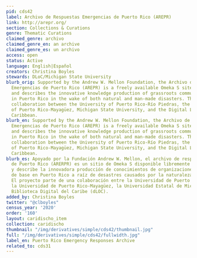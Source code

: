 ```yaml
---
pid: cds42
label: Archivo de Respuestas Emergencias de Puerto Rico (AREPR)
link: http://arepr.org/
section: Collections & Curations
genre: Thematic Curations
claimed_genre: archivo
claimed_genre_en: an archive
claimed_genre_es: un archivo
access: open
status: Active
language: English|Español
creators: Christina Boyles
stewards: DLoC/Michigan State University
blurb_orig: Supported by the Andrew W. Mellon Foundation, the Archivo de Respuestas
  Emergencias de Puerto Rico (AREPR) is a freely available Omeka S site that depicts
  and describes the innovative knowledge production of grassroots community organizations
  in Puerto Rico in the wake of both natural and man-made disasters. The project involves
  collaboration between the University of Puerto Rico-Río Piedras, the University
  of Puerto Rico-Mayagüez, Michigan State University, and the Digital Library of the
  Caribbean.
blurb_en: Supported by the Andrew W. Mellon Foundation, the Archivo de Respuestas
  Emergencias de Puerto Rico (AREPR) is a freely available Omeka S site that depicts
  and describes the innovative knowledge production of grassroots community organizations
  in Puerto Rico in the wake of both natural and man-made disasters. The project involves
  collaboration between the University of Puerto Rico-Río Piedras, the University
  of Puerto Rico-Mayagüez, Michigan State University, and the Digital Library of the
  Caribbean.
blurb_es: Apoyado por la Fundación Andrew W. Mellon, el archivo de respuestas de emergencias
  de Puerto Rico (ARERPR) es un sitio de Omeka S disponible libremente que representa
  y describe la innovadora producción de conocimientos de organizaciones comunitarias
  de base en Puerto Rico a raíz de desastres causados por la naturaleza o el hombre.
  El proyecto parte de una colaboración entre la Universidad de Puerto Rico-Río Piedras,
  la Universidad de Puerto Rico-Mayagüez, la Universidad Estatal de Michigan y la
  Biblioteca Digital del Caribe (dLOC).
added_by: Christina Boyles
twitter: "@clboyles"
census_year: '2020'
order: '160'
layout: caridischo_item
collection: caridischo
thumbnail: "/img/derivatives/simple/cds42/thumbnail.jpg"
full: "/img/derivatives/simple/cds42/fullwidth.jpg"
label_en: Puerto Rico Emergency Responses Archive
related_to: cds31
---
```

